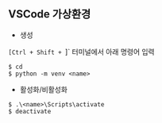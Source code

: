 ## VSCode 가상환경

- 생성 <br/>

`[Ctrl + Shift + `]` 터미널에서 아래 명령어 입력

```
$ cd
$ python -m venv <name>
```

- 활성화/비활성화
```
$ .\<name>\Scripts\activate
$ deactivate
```
